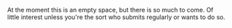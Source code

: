 At the moment this is an empty space, but there is so much to come. Of little interest unless you're the sort who submits regularly or wants to do so.